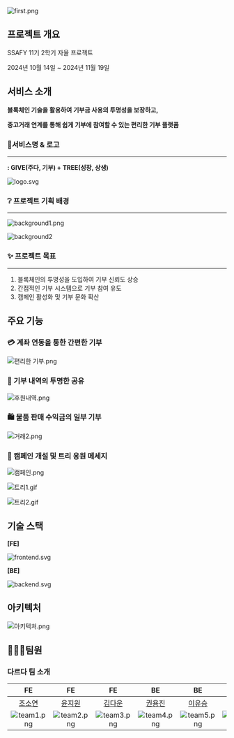 ![first.png](image/first.png)

## 프로젝트 개요


SSAFY 11기 2학기 자율 프로젝트

2024년 10월 14일 ~ 2024년 11월 19일

## 서비스 소개


**블록체인 기술을 활용하여 기부금 사용의 투명성을 보장하고,** 

**중고거래 연계를 통해 쉽게 기부에 참여할 수 있는 편리한 기부 플랫폼**

### 🎄서비스명 & 로고

---

   **: GIVE(주다, 기부) + TREE(성장, 상생)**

![logo.svg](image/logo.svg)



### ❔ 프로젝트 기획 배경

---

![background1.png](image/background1.png)

![background2](image/background2.jpg)

### ✨ 프로젝트 목표

---

1. 블록체인의 투명성을 도입하여 기부 신뢰도 상승
2. 간접적인 기부 시스템으로 기부 참여 유도
3. 캠페인 활성화 및 기부 문화 확산

## 주요 기능

### 💳 계좌 연동을 통한 간편한 기부

![편리한 기부.png](image/main_function1.png)

### 🫧 기부 내역의 투명한 공유

![후원내역.png](image/main_function2.png)

### 🛍️  물품 판매 수익금의 일부 기부

![거래2.png](image/main_function3.png)

### 🎄 캠페인 개설 및 트리 응원 메세지

![캠페인.png](image/main_function4.png)

![트리1.gif](image/tree1.gif)

![트리2.gif](image/tree2.gif)



## 기술 스택

**[FE]**

![frontend.svg](image/frontend.svg)

**[BE]**

![backend.svg](image/backend.svg)

## 아키텍처

![아키텍처.png](image/arch.png)

## 🧑‍🤝‍🧑팀원

### 다르다 팀 소개
|FE|FE|FE|BE|BE|BE|
|:---:|:---:|:---:|:---:|:---:|:---:|
|[조소연](https://github.com/soyeoning)|[윤지원](https://github.com/dbe0717)|[김다운](https://github.com/kimdw524)|[권용진](https://github.com/sarmsoo)|[이유승](https://github.com/yuseung0429)|[신재민](https://github.com/hamsteak1488)|
|![team1.png](image/team1.png)|![team2.png](image/team2.png)|![team3.png](image/team3.png)|![team4.png](image/team4.png)|![team5.png](image/team5.png)|![team6.png](image/team6.png)|
